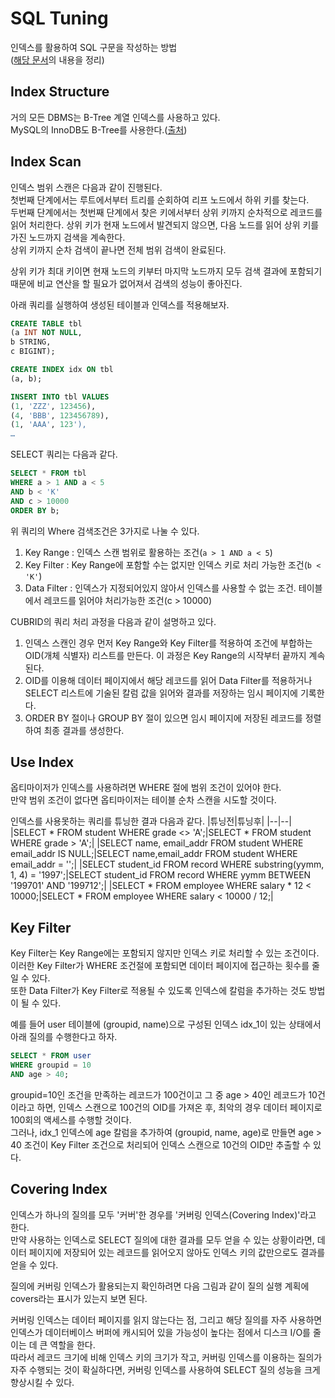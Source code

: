 # SQL Tuning
인덱스를 활용하여 SQL 구문을 작성하는 방법  
([해당 문서](https://d2.naver.com/helloworld/1155)의 내용을 정리)

## Index Structure
거의 모든 DBMS는 B-Tree 계열 인덱스를 사용하고 있다.  
MySQL의 InnoDB도 B-Tree를 사용한다.([출처](https://dev.mysql.com/doc/refman/8.0/en/innodb-physical-structure.html))  

## Index Scan
인덱스 범위 스캔은 다음과 같이 진행된다.  
첫번째 단계에서는 루트에서부터 트리를 순회하여 리프 노드에서 하위 키를 찾는다.  
두번째 단계에서는 첫번째 단계에서 찾은 키에서부터 상위 키까지 순차적으로 레코드를 읽어 처리한다.
상위 키가 현재 노드에서 발견되지 않으면, 다음 노드를 읽어 상위 키를 가진 노드까지 검색을 계속한다.  
상위 키까지 순차 검색이 끝나면 전체 범위 검색이 완료된다.

상위 키가 최대 키이면 현재 노드의 키부터 마지막 노드까지 모두 검색 결과에 포함되기 때문에 비교 연산을 할 필요가 없어져서 검색의 성능이 좋아진다.

아래 쿼리를 실행하여 생성된 테이블과 인덱스를 적용해보자.
```SQL
CREATE TABLE tbl  
(a INT NOT NULL,
b STRING,  
c BIGINT);

CREATE INDEX idx ON tbl  
(a, b);

INSERT INTO tbl VALUES  
(1, 'ZZZ', 123456),
(4, 'BBB', 123456789),
(1, 'AAA', 123'),
…
```

SELECT 쿼리는 다음과 같다.
```SQL
SELECT * FROM tbl  
WHERE a > 1 AND a < 5  
AND b < 'K'  
AND c > 10000  
ORDER BY b;
```

위 쿼리의 Where 검색조건은 3가지로 나눌 수 있다.
1. Key Range : 인덱스 스캔 범위로 활용하는 조건(`a > 1 AND a < 5`)
2. Key Filter : Key Range에 포함할 수는 없지만 인덱스 키로 처리 가능한 조건(`b < 'K'`)
3. Data Filter : 인덱스가 지정되어있지 않아서 인덱스를 사용할 수 없는 조건. 테이블에서 레코드를 읽어야 처리가능한 조건(c > 10000)

CUBRID의 쿼리 처리 과정을 다음과 같이 설명하고 있다.
1. 인덱스 스캔인 경우 먼저 Key Range와 Key Filter를 적용하여 조건에 부합하는 OID(개체 식별자) 리스트를 만든다. 이 과정은 Key Range의 시작부터 끝까지 계속된다.
2. OID를 이용해 데이터 페이지에서 해당 레코드를 읽어 Data Filter를 적용하거나 SELECT 리스트에 기술된 칼럼 값을 읽어와 결과를 저장하는 임시 페이지에 기록한다.
3. ORDER BY 절이나 GROUP BY 절이 있으면 임시 페이지에 저장된 레코드를 정렬하여 최종 결과를 생성한다.

## Use Index
옵티마이저가 인덱스를 사용하려면 WHERE 절에 범위 조건이 있어야 한다.  
만약 범위 조건이 없다면 옵티마이저는 테이블 순차 스캔을 시도할 것이다.

인덱스를 사용못하는 쿼리를 튜닝한 결과 다음과 같다.
|튜닝전|튜닝후|
|--|--|
|SELECT * FROM student WHERE grade <> 'A';|SELECT * FROM student WHERE grade > 'A';|
|SELECT name, email_addr FROM student WHERE email_addr IS NULL;|SELECT name,email_addr FROM student WHERE email_addr = '';|
|SELECT student_id FROM record WHERE substring(yymm, 1, 4) = '1997';|SELECT student_id FROM record WHERE yymm BETWEEN '199701' AND '199712';|
|SELECT * FROM employee WHERE salary * 12 < 10000;|SELECT * FROM employee WHERE salary < 10000 / 12;|

## Key Filter
Key Filter는 Key Range에는 포함되지 않지만 인덱스 키로 처리할 수 있는 조건이다.  
이러한 Key Filter가 WHERE 조건절에 포함되면 데이터 페이지에 접근하는 횟수를 줄일 수 있다.  
또한 Data Filter가 Key Filter로 적용될 수 있도록 인덱스에 칼럼을 추가하는 것도 방법이 될 수 있다.  

예를 들어 user 테이블에 (groupid, name)으로 구성된 인덱스 idx_1이 있는 상태에서 아래 질의를 수행한다고 하자.
```SQL
SELECT * FROM user  
WHERE groupid = 10  
AND age > 40;
```
groupid=10인 조건을 만족하는 레코드가 100건이고 그 중 age > 40인 레코드가 10건이라고 하면, 인덱스 스캔으로 100건의 OID를 가져온 후, 최악의 경우 데이터 페이지로 100회의 액세스를 수행할 것이다.   
그러나, idx_1 인덱스에 age 칼럼을 추가하여 (groupid, name, age)로 만들면 age > 40 조건이 Key Filter 조건으로 처리되어 인덱스 스캔으로 10건의 OID만 추출할 수 있다.

## Covering Index
인덱스가 하나의 질의를 모두 '커버'한 경우를 '커버링 인덱스(Covering Index)'라고 한다.  
만약 사용하는 인덱스로 SELECT 질의에 대한 결과를 모두 얻을 수 있는 상황이라면, 데이터 페이지에 저장되어 있는 레코드를 읽어오지 않아도 인덱스 키의 값만으로도 결과를 얻을 수 있다.  

질의에 커버링 인덱스가 활용되는지 확인하려면 다음 그림과 같이 질의 실행 계획에 covers라는 표시가 있는지 보면 된다.  

커버링 인덱스는 데이터 페이지를 읽지 않는다는 점, 그리고 해당 질의를 자주 사용하면 인덱스가 데이터베이스 버퍼에 캐시되어 있을 가능성이 높다는 점에서 디스크 I/O를 줄이는 데 큰 역할을 한다.   
따라서 레코드 크기에 비해 인덱스 키의 크기가 작고, 커버링 인덱스를 이용하는 질의가 자주 수행되는 것이 확실하다면, 커버링 인덱스를 사용하여 SELECT 질의 성능을 크게 향상시킬 수 있다.